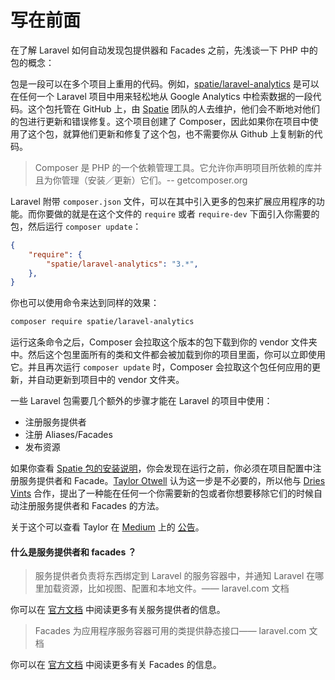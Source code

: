 # 写在前面

在了解 Laravel 如何自动发现包提供器和 Facades 之前，先浅谈一下 PHP 中的包的概念：

包是一段可以在多个项目上重用的代码。例如，[spatie/laravel-analytics](https://github.com/spatie/laravel-analytics) 是可以在任何一个 Laravel 项目中用来轻松地从 Google Analytics 中检索数据的一段代码。这个包托管在 GitHub 上，由 [Spatie](https://spatie.be/en) 团队的人去维护，他们会不断地对他们的包进行更新和错误修复。这个项目创建了 Composer，因此如果你在项目中使用了这个包，就算他们更新和修复了这个包，也不需要你从 Github 上复制新的代码。

> Composer 是 PHP 的一个依赖管理工具。它允许你声明项目所依赖的库并且为你管理（安装／更新）它们。-- getcomposer.org

Laravel 附带 `composer.json` 文件，可以在其中引入更多的包来扩展应用程序的功能。而你要做的就是在这个文件的 `require` 或者  `require-dev` 下面引入你需要的包，然后运行 `composer update`：

```json
{
    "require": {
        "spatie/laravel-analytics": "3.*",
    },
}
```

你也可以使用命令来达到同样的效果：

```bash
composer require spatie/laravel-analytics
```

运行这条命令之后，Composer 会拉取这个版本的包下载到你的 vendor 文件夹中。然后这个包里面所有的类和文件都会被加载到你的项目里面，你可以立即使用它。并且再次运行 `composer update` 时，Composer 会拉取这个包任何应用的更新，并自动更新到项目中的 vendor 文件夹。

一些 Laravel 包需要几个额外的步骤才能在 Laravel 的项目中使用：

* 注册服务提供者
* 注册 Aliases/Facades
* 发布资源

如果你查看 [Spatie 包的安装说明](https://github.com/spatie/laravel-analytics#installation)，你会发现在运行之前，你必须在项目配置中注册服务提供者和 Facade。[Taylor Otwell](https://twitter.com/taylorotwell) 认为这一步是不必要的，所以他与 [Dries Vints](https://twitter.com/driesvints) 合作，提出了一种能在任何一个你需要新的包或者你想要移除它们的时候自动注册服务提供者和 Facades 的方法。

关于这个可以查看 Taylor 在 [Medium](https://medium.com/@taylorotwell/package-auto-discovery-in-laravel-5-5-ea9e3ab20518) 上的 [公告](https://laravel-china.org/articles/4901/laravel-55-supports-packet-discovery-automatically)。

#### 什么是服务提供者和 facades ？

> 服务提供者负责将东西绑定到 Laravel 的服务容器中，并通知 Laravel 在哪里加载资源，比如视图、配置和本地文件。—— laravel.com 文档

你可以在 [官方文档]() 中阅读更多有关服务提供者的信息。

> Facades 为应用程序服务容器可用的类提供静态接口—— laravel.com 文档

你可以在 [官方文档](http://d.laravel-china.org/docs/5.4/facades) 中阅读更多有关 Facades 的信息。